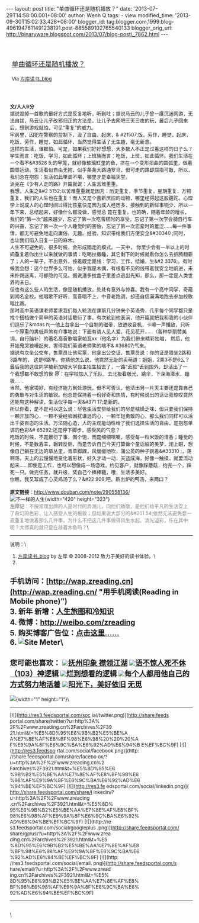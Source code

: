 --- layout: post title: "单曲循环还是随机播放？" date:
'2013-07-29T14:58:00.001+08:00' author: Wenh Q tags: - view
modified\_time: '2013-09-30T15:02:33.428+08:00' blogger\_id:
tag:blogger.com,1999:blog-4961947611491238191.post-885589102765540133
blogger\_orig\_url:
http://binaryware.blogspot.com/2013/07/blog-post\_7862.html ---
<div style="margin: 10px; padding: 5px;">

<div style="font-size: 18px;">

[\
单曲循环还是随机播放？](http://zreading.cn.feedsportal.com/c/35042/f/647833/s/2f3f1007/l/0L0Szreading0Bcn0Carchives0C39210Bhtml/story01.htm)

</div>

<div style="font-size: 13px;">

Via [左岸读书\_blog](http://www.zreading.cn/)

</div>

</div>

<div style="font-size: 13px; padding: 15px 0 10px 10px;">

**文/人人6分**\
据说毁掉一首歌的最好方式是反复地听，听到吐；据说马云的儿子曾一度沉迷网游，无法自拔，马云让儿子改邪归正的方法是，让儿子去网吧三天三夜的玩，最后儿子回来后，想到游戏就怕，可见“重复”的威力。\
牢房里，囚犯在警察的监制下，没了自由，起床，&
\#21507;饭，劳作，睡觉，起床，吃饭，劳作，睡觉，如此循环，当然觉得生活了无生趣，毫无新意。\
这样的生活，谁都怕。可是，如果我们好好想想，大多数人不正是过着这样的日子么？学生而言：吃饭，学习，如此循环；上班族而言：吃饭，上班，如此循环。我们生活在一个看不&\#3526
5;的牢笼，就好像玻璃缸里的鱼，挤在一个变形扭曲的圆弧里，做着圆周运动。生活看似自由无拘，似乎条条大路通罗马，但可走的路却屈指可数，所以，我们总在抱怨：生活如此单调不堪，哪里才是幸福天堂。\
派克在《少有人走的路》开篇就说：人生苦难重重。\
我想，人生之&\#2
5152;以苦难重重就是因为：历史重复，季节重复，星期重复，万物重复，我们的人生也在重复！而人又是个喜新厌旧的动物，哪里经得起这般蹉跎。心理学上说成人的心理时间过得比孩童快是因为成人经历多，接触到的新鲜事物少，所以一年下来，总结起来，好像什么都没做，感觉总
是在重复。也的确，随着年龄的增长，我们的“第一次”越来越少，忘记了第一次吃雪糕时的享受，忘记了第一次学会骑自行车的兴奋，忘记了第一次一个人睡觉时的害怕，忘记了第一次恋爱时的羞涩……每一件事情，都无可避免地走向庸俗、无趣。经验、知识带给我们方便安全&\#30340
;同时，也让我们陷入日复一日的麻木。\
人生不可避免的，很多时候，会形成固定的模式。一天中，
你至少会有一半以上的时间重复着你出生以来就做的事情：吃喝拉撒睡，其它剩下的时候就看你怎么去折腾翻新了；人的一辈子，不出意外，按着既定路线：学习，工作，结婚，生&\#2
3376;。有时候我会想：这个世界多么可怕，似乎我是木偶，有根看不见的线带着我安全地前进，未来扑朔迷离，可却隐约可见。据说潘多拉盒子里差点逃出先知，那么，那一定是人类世界的末日。\
但也有这么些人的生活，像是随机播放，处处有意外与惊喜。我有一个高中同学，奇葩
到闻名全校。他唱歌不好听，高音唱不上，中音老跑调，却还自信满满地跑去参加校歌唱比赛。\
那时高中英语课老师要求我们每人轮流在课前几分钟来个英语秀，几乎每个同学都只是找个搭档做个简单的英语对话敷衍了事，有次轮到他表演，他开篇就把我和我的小伙伴们逗乐了&mdas
h;—他上台拿出一个自制的磁带，放进收音机，卡嚓一声播放，只听一个厚重的男低声煞有介事地说：下面有请人见人爱，花见花开……（各种华丽赞美词，自行脑补）的著名高音歌唱家帕瓦xx（他名字）为我们带来精彩独唱，
然后，他开始鬼哭狼嚎起来，害得我们英语老师笑的喘不& \#36807;气来。\
据说有次坐公交车，售票员让他买票，他拿出公交证，售票员说：你的证是限坐2路和3路车的，
这是6路车。你猜他怎么说，他竟然无耻的卖萌道：姐姐，2乘3不是6么？最后我的这位同学被新加坡大学自主招生招去了，一路“丢脸”丢到国外，却活出了一
个我想都不敢想的世
界：在学校加入了乐队，去北极看极光，跳伞，下深海潜水，蹦极……\
当然，他家境好，有经济能力到处游玩，但不可否认，他活出另一片天主要还是靠自己的勇敢与对生活的敏锐。他总是保持着一份好奇和热情，有时候说出的话让我惊叹竟然还能有这种解读，生活似乎每一天&\#371
17;是新的。\
所以你看，是不是可以这么说：尽管生活安排给我们的尽是枯燥乏味，但只要我们保持一颗开放的心，一颗不受经验困扰谦逊的心，一颗年轻勇敢的心，那么我们同样可以活出千姿百态的生活。万法随心造，人的主观能动性给了我们选择生活的自由，是抱怨单调的色彩&\#
65292;还是停下脚步，感受风的气息？\
吃饭的时候，不是敷衍了事，图个饱，而是细细咀嚼，感受每一粒米饭的清香；睡觉的时候，不是数着羊，辗转反侧，而是告诉自己今天打算做个童话般的美梦，闭上眼，想像自己躺在无边的草丛里，青草脚踝，风缓缓地吹，蒲公英的种子跳着&\#33310
;，荡啊荡，天上的云慢慢地变化着形状，好久才动一动，天蓝成海，好像一触摸，就要流动起来……即使是工作，也可以想像成一场游戏，约见客户，就像踩蘑菇，约完一个，踩死一只。做完任务，就升级，奖自己个棒棒糖，哦，生活多美好。\
你瞧，我又写成了心灵鸡汤了么？&\#22 909;吧，新出炉的鸭汤，来两口？\
\
**原文链接**：<http://www.douban.com/note/290558136/>\
![不一样的人生](http://www.zreading.net/wp-content/uploads/2013/07/baidan.jpg){width="420"
height="323"}\
<span
style="color: #888888;">**左岸记**：不按常理出牌的人是时代的弄潮儿，向他们致敬，是他们给平凡的生活安上了奇幻的色彩，让人感受人生的极致；但如果说大部分的&\#201
54;依然无法避免要一直重复地做着那么几件事，为什么不把这几件事做得风生水起、流光溢彩，乐在其中呢？大师真的就只是在敲着木鱼吗？</span>\

------------------------------------------------------------------------

说明：\
1. [左岸读书\_blog](http://zreading.cn/) by 左岸 © 2008-2012
致力于美好的读书体验。\
2.
手机访问：[http://wap.zreading.cn](http://wap.zreading.cn/ "用手机阅读(Reading in Mobile phone)")\
3. 新年
新增：[人生旅图](http://www.zreading.net/ "人生旅图")和[冷知识](http://www.zreading.net/lenzhishi "冷知识")\
4. 微博：<http://weibo.com/zreading>\
5.
购买博客广告位：[点击这里……](http://www.zreading.cn/about#ad "看了会心动!")\
6. ![Site Meter](http://s12.sitemeter.com/meter.asp?site=s12zxfclz)\
  -------------------------------------------------------------------------------------------------------------------------------------------------------------------------------------------------------------------------------------------------------
  **您可能也喜欢：**
  ![](http://static.wumii.cn/images/widget/widget_solidPoint.gif)[抚州印象 襟领江湖](http://app.wumii.com/ext/redirect?url=http%3A%2F%2Fwww.zreading.cn%2Farchives%2F3920.html&from=http%3A%2F%2Fwww.zreading.cn%2Farchives%2F3921.html)
  ![](http://static.wumii.cn/images/widget/widget_solidPoint.gif)[语不惊人死不休（103）神逻辑](http://app.wumii.com/ext/redirect?url=http%3A%2F%2Fwww.zreading.cn%2Farchives%2F3914.html&from=http%3A%2F%2Fwww.zreading.cn%2Farchives%2F3921.html)
  ![](http://static.wumii.cn/images/widget/widget_solidPoint.gif)[烂到想看的逻辑](http://app.wumii.com/ext/redirect?url=http%3A%2F%2Fwww.zreading.cn%2Farchives%2F3919.html&from=http%3A%2F%2Fwww.zreading.cn%2Farchives%2F3921.html)
  ![](http://static.wumii.cn/images/widget/widget_solidPoint.gif)[每个人都用他自己的方式努力地活着](http://app.wumii.com/ext/redirect?url=http%3A%2F%2Fwww.zreading.cn%2Farchives%2F3916.html&from=http%3A%2F%2Fwww.zreading.cn%2Farchives%2F3921.html)
  ![](http://static.wumii.cn/images/widget/widget_solidPoint.gif)[阳光下，美好依旧](http://app.wumii.com/ext/redirect?url=http%3A%2F%2Fwww.zreading.cn%2Farchives%2F3917.html&from=http%3A%2F%2Fwww.zreading.cn%2Farchives%2F3921.html)
  [无觅](http://www.wumii.com/widget/relatedItems "无觅相关文章插件")
  -------------------------------------------------------------------------------------------------------------------------------------------------------------------------------------------------------------------------------------------------------

![](http://zreading.cn.feedsportal.com/c/35042/f/647833/s/2f3f1007/mf.gif){width="1"
height="1"}\
<div>

  ------------------------------------ ------------------------------------
  [![](http://res3.feedsportal.com/soc 
  ial/twitter.png)](http://share.feeds 
  portal.com/share/twitter/?u=http%3A% 
  2F%2Fwww.zreading.cn%2Farchives%2F39 
  21.html&t=%E5%8D%95%E6%9B%B2%E5%BE%A 
  A%E7%8E%AF%E8%BF%98%E6%98%20%20%20%A 
  F%E9%9A%8F%E6%9C%BA%E6%92%AD%E6%94%B 
  E%EF%BC%9F) [![](http://res3.feedspo 
  rtal.com/social/facebook.png)](http: 
  //share.feedsportal.com/share/facebo 
  ok/?u=http%3A%2F%2Fwww.zreading.cn%2 
  Farchives%2F3921.html&t=%E5%8D%95%E6 
  %9B%B2%E5%BE%AA%E7%8E%AF%E8%BF%98%E6 
  %98%AF%E9%9A%8F%E6%9C%BA%E6%92%AD%E6 
  %94%BE%EF%BC%9F) [![](http://res3.fe 
  edsportal.com/social/linkedin.png)]( 
  http://share.feedsportal.com/share/l 
  inkedin/?u=http%3A%2F%2Fwww.zreading 
  .cn%2Farchives%2F3921.html&t=%E5%8D% 
  95%E6%9B%B2%E5%BE%AA%E7%8E%AF%E8%BF% 
  98%E6%98%AF%E9%9A%8F%E6%9C%BA%E6%92% 
  AD%E6%94%BE%EF%BC%9F) [![](http://re 
  s3.feedsportal.com/social/googleplus 
  .png)](http://share.feedsportal.com/ 
  share/gplus/?u=http%3A%2F%2Fwww.zrea 
  ding.cn%2Farchives%2F3921.html&t=%E5 
  %8D%95%E6%9B%B2%E5%BE%AA%E7%8E%AF%E8 
  %BF%98%E6%98%AF%E9%9A%8F%E6%9C%BA%E6 
  %92%AD%E6%94%BE%EF%BC%9F) [![](http: 
  //res3.feedsportal.com/social/email. 
  png)](http://share.feedsportal.com/s 
  hare/email/?u=http%3A%2F%2Fwww.zread 
  ing.cn%2Farchives%2F3921.html&t=%E5% 
  8D%95%E6%9B%B2%E5%BE%AA%E7%8E%AF%E8% 
  BF%98%E6%98%AF%E9%9A%8F%E6%9C%BA%E6% 
  92%AD%E6%94%BE%EF%BC%9F)             
  ------------------------------------ ------------------------------------

</div>

\
\

</div>
